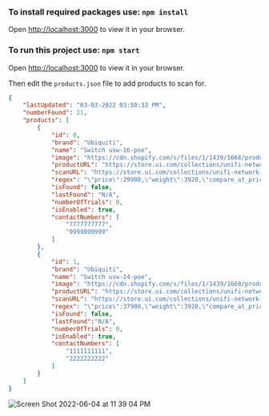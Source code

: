 ### To install required packages use: `npm install`
Open [http://localhost:3000](http://localhost:3000) to view it in your browser.

### To run this project use: `npm start`
Open [http://localhost:3000](http://localhost:3000) to view it in your browser.

Then edit the `products.json` file to add products to scan for. 

```json
{
    "lastUpdated": "03-03-2022 03:50:33 PM",
    "numberFound": 21,
    "products": [
        {
            "id": 0,
            "brand": "Ubiquiti",
            "name": "Switch usw-16-poe",
            "image": "https://cdn.shopify.com/s/files/1/1439/1668/products/USW-16-PoE-005_grande.png?v=1643208880",
            "productURL": "https://store.ui.com/collections/unifi-network-switching/products/usw-16-poe",
            "scanURL": "https://store.ui.com/collections/unifi-network-switching/products/usw-16-poe",
            "regex": "\"price\":29900,\"weight\":3920,\"compare_at_price\":null,\"inventory_quantity\":0",
            "isFound": false,
            "lastFound": "N/A",
            "numberOfTrials": 0,
            "isEnabled": true,
            "contactNumbers": [
                "7777777777",
                "9999999999"
            ]
        },
        {
            "id": 1,
            "brand": "Ubiquiti",
            "name": "Switch usw-24-poe",
            "image": "https://cdn.shopify.com/s/files/1/1439/1668/products/USW-16-PoE-005_grande.png?v=1643208880",
            "productURL": "https://store.ui.com/collections/unifi-network-switching/products/usw-24-poe",
            "scanURL": "https://store.ui.com/collections/unifi-network-switching/products/usw-24-poe",
            "regex": "\"price\":37900,\"weight\":3920,\"compare_at_price\":null,\"inventory_quantity\":0",
            "isFound": false,
            "lastFound":"N/A",
            "numberOfTrials": 0,
            "isEnabled": true,
            "contactNumbers": [
                "1111111111",
                "2222222222"
            ]
        }
    ]
}
```
![Screen Shot 2022-06-04 at 11 39 04 PM](https://user-images.githubusercontent.com/47374239/172038727-93c520fd-fcae-4419-bd60-8822038a8e8f.png)
